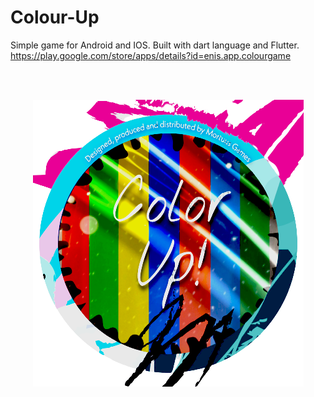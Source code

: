 # Colour-Up
Simple game for Android and IOS. Built with dart language and Flutter.
https://play.google.com/store/apps/details?id=enis.app.colourgame

<br/>
<br/>
<p align="center">
  <img src="https://github.com/MortuusestChe/Colour-Up-Game/blob/main/Colour%20Up/assets/icon/icon.png">
</p>
